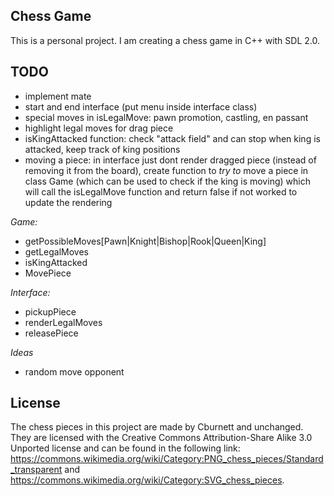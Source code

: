 ## Chess Game

This is a personal project. I am creating a chess game in C++ with SDL 2.0.


## TODO
- implement mate
- start and end interface (put menu inside interface class)
- special moves in isLegalMove: pawn promotion, castling, en passant
- highlight legal moves for drag piece
- isKingAttacked function: check "attack field" and can stop when king is attacked, keep track of king positions
- moving a piece: in interface just dont render dragged piece (instead of removing it from the board), create function to *try to* move a piece in class Game (which can be used to check if the king is moving) which will call the isLegalMove function and return false if not worked to update the rendering

*Game:*
- getPossibleMoves\[Pawn|Knight|Bishop|Rook|Queen|King\]
- getLegalMoves
- isKingAttacked
- MovePiece

*Interface:*
- pickupPiece
- renderLegalMoves
- releasePiece

*Ideas*
- random move opponent


## License

The chess pieces in this project are made by Cburnett and unchanged.
They are licensed with the Creative Commons Attribution-Share Alike 3.0 Unported license
and can be found in the following link: https://commons.wikimedia.org/wiki/Category:PNG_chess_pieces/Standard_transparent
and https://commons.wikimedia.org/wiki/Category:SVG_chess_pieces.
